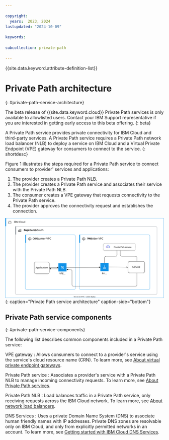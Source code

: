 ```yaml
---

copyright:
  years:  2023, 2024
lastupdated: "2024-10-09"

keywords:

subcollection: private-path

---
```


{{site.data.keyword.attribute-definition-list}}

# Private Path architecture
{: #private-path-service-architecture}

The beta release of {{site.data.keyword.cloud}} Private Path services is only available to allowlisted users. Contact your IBM Support representative if you are interested in getting early access to this beta offering.
{: beta}

A Private Path service provides private connectivity for IBM Cloud and third-party services. A Private Path service requires a Private Path network load balancer (NLB) to deploy a service on IBM Cloud and a Virtual Private Endpoint (VPE) gateway for consumers to connect to the service.
{: shortdesc}

Figure 1 illustrates the steps required for a Private Path service to connect consumers to provider' services and applications:

1. The provider creates a Private Path NLB.
1. The provider creates a Private Path service and associates their service with the Private Path NLB.
1. The consumer creates a VPE gateway that requests connectivity to the Private Path service.
1. The provider approves the connectivity request and establishes the connection.

![Private Path service architecture](images/private_path_use_case_1.svg "Private Path service architecture"){: caption="Private Path service architecture" caption-side="bottom"}

## Private Path service components
{: #private-path-service-components}

The following list describes common components included in a Private Path service:

VPE gateway
:   Allows consumers to connect to a provider's service using the service's cloud resource name (CRN). To learn more, see [About virtual private endpoint gateways](/docs/vpc?topic=vpc-about-vpe).

Private Path service
:   Associates a provider's service with a Private Path NLB to manage incoming connectivity requests. To learn more, see [About Private Path services](/docs/vpc?topic=vpc-private-path-service-intro&interface=ui).

Private Path NLB
:   Load balances traffic in a Private Path service, only receiving requests across the IBM Cloud network. To learn more, see [About network load balancers](/docs/vpc?topic=vpc-network-load-balancers).

DNS Services
:   Uses a private Domain Name System (DNS) to associate human friendly names with IP addresses. Private DNS zones are resolvable only on IBM Cloud, and only from explicitly permitted networks in an account. To learn more, see [Getting started with IBM Cloud DNS Services](/docs/dns-svcs?topic=dns-svcs-getting-started).
